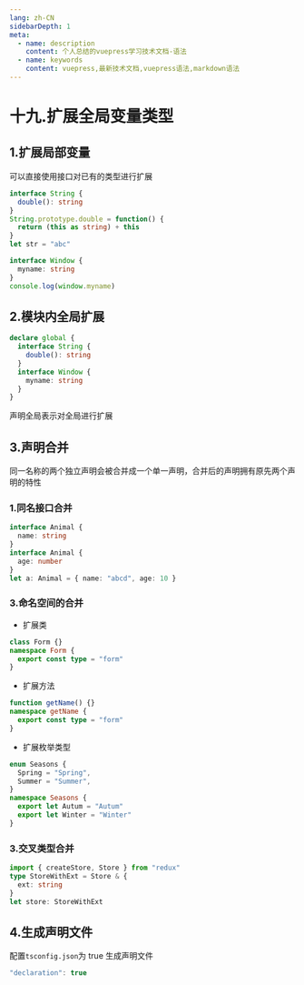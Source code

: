 ```yaml
---
lang: zh-CN
sidebarDepth: 1
meta:
  - name: description
    content: 个人总结的vuepress学习技术文档-语法
  - name: keywords
    content: vuepress,最新技术文档,vuepress语法,markdown语法
---
```


# 十九.扩展全局变量类型

## 1.扩展局部变量

可以直接使用接口对已有的类型进行扩展

```ts
interface String {
  double(): string
}
String.prototype.double = function() {
  return (this as string) + this
}
let str = "abc"
```

```ts
interface Window {
  myname: string
}
console.log(window.myname)
```

## 2.模块内全局扩展

```ts
declare global {
  interface String {
    double(): string
  }
  interface Window {
    myname: string
  }
}
```

声明全局表示对全局进行扩展

## 3.声明合并

同一名称的两个独立声明会被合并成一个单一声明，合并后的声明拥有原先两个声明的特性

### 1.同名接口合并

```ts
interface Animal {
  name: string
}
interface Animal {
  age: number
}
let a: Animal = { name: "abcd", age: 10 }
```

### 3.命名空间的合并

- 扩展类

```ts
class Form {}
namespace Form {
  export const type = "form"
}
```

- 扩展方法

```ts
function getName() {}
namespace getName {
  export const type = "form"
}
```

- 扩展枚举类型

```ts
enum Seasons {
  Spring = "Spring",
  Summer = "Summer",
}
namespace Seasons {
  export let Autum = "Autum"
  export let Winter = "Winter"
}
```

### 3.交叉类型合并

```ts
import { createStore, Store } from "redux"
type StoreWithExt = Store & {
  ext: string
}
let store: StoreWithExt
```

## 4.生成声明文件

配置`tsconfig.json`为 true 生成声明文件

```ts
"declaration": true
```
